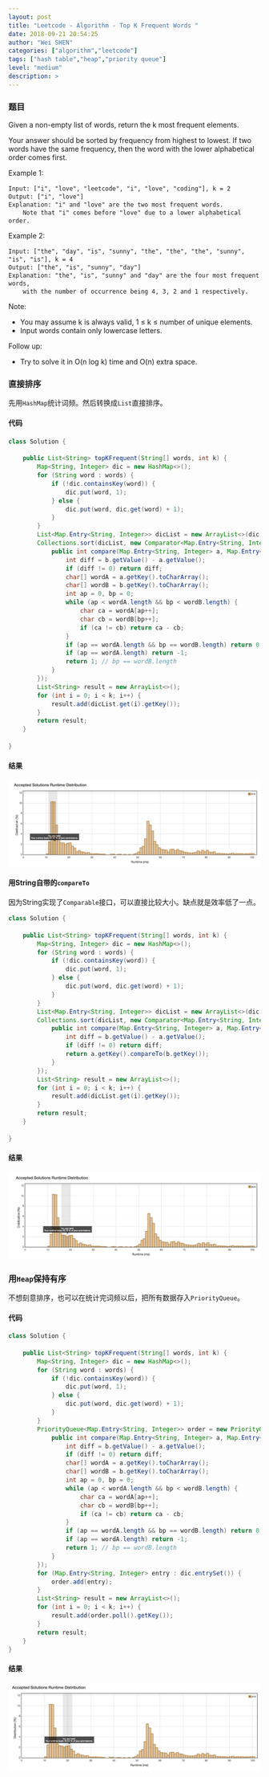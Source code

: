 ```yaml
---
layout: post
title: "Leetcode - Algorithm - Top K Frequent Words "
date: 2018-09-21 20:54:25
author: "Wei SHEN"
categories: ["algorithm","leetcode"]
tags: ["hash table","heap","priority queue"]
level: "medium"
description: >
---
```


### 题目
Given a non-empty list of words, return the k most frequent elements.

Your answer should be sorted by frequency from highest to lowest. If two words have the same frequency, then the word with the lower alphabetical order comes first.

Example 1:
```
Input: ["i", "love", "leetcode", "i", "love", "coding"], k = 2
Output: ["i", "love"]
Explanation: "i" and "love" are the two most frequent words.
    Note that "i" comes before "love" due to a lower alphabetical order.
```
Example 2:
```
Input: ["the", "day", "is", "sunny", "the", "the", "the", "sunny", "is", "is"], k = 4
Output: ["the", "is", "sunny", "day"]
Explanation: "the", "is", "sunny" and "day" are the four most frequent words,
    with the number of occurrence being 4, 3, 2 and 1 respectively.
```
Note:
* You may assume k is always valid, 1 ≤ k ≤ number of unique elements.
* Input words contain only lowercase letters.

Follow up:
* Try to solve it in O(n log k) time and O(n) extra space.


### 直接排序
先用`HashMap`统计词频。然后转换成`List`直接排序。

#### 代码
```java
class Solution {

    public List<String> topKFrequent(String[] words, int k) {
        Map<String, Integer> dic = new HashMap<>();
        for (String word : words) {
            if (!dic.containsKey(word)) {
                dic.put(word, 1);
            } else {
                dic.put(word, dic.get(word) + 1);
            }
        }
        List<Map.Entry<String, Integer>> dicList = new ArrayList<>(dic.entrySet());
        Collections.sort(dicList, new Comparator<Map.Entry<String, Integer>>(){
            public int compare(Map.Entry<String, Integer> a, Map.Entry<String, Integer> b){
                int diff = b.getValue() - a.getValue();
                if (diff != 0) return diff;
                char[] wordA = a.getKey().toCharArray();
                char[] wordB = b.getKey().toCharArray();
                int ap = 0, bp = 0;
                while (ap < wordA.length && bp < wordB.length) {
                    char ca = wordA[ap++];
                    char cb = wordB[bp++];
                    if (ca != cb) return ca - cb;
                }
                if (ap == wordA.length && bp == wordB.length) return 0;
                if (ap == wordA.length) return -1;
                return 1; // bp == wordB.length
            }
        });
        List<String> result = new ArrayList<>();
        for (int i = 0; i < k; i++) {
            result.add(dicList.get(i).getKey());
        }
        return result;
    }

}
```

#### 结果
![top-k-frequent-words-1](/images/leetcode/top-k-frequent-words-1.png)


#### 用String自带的`compareTo`
因为String实现了`Comparable`接口，可以直接比较大小。缺点就是效率低了一点。
```java
class Solution {

    public List<String> topKFrequent(String[] words, int k) {
        Map<String, Integer> dic = new HashMap<>();
        for (String word : words) {
            if (!dic.containsKey(word)) {
                dic.put(word, 1);
            } else {
                dic.put(word, dic.get(word) + 1);
            }
        }
        List<Map.Entry<String, Integer>> dicList = new ArrayList<>(dic.entrySet());
        Collections.sort(dicList, new Comparator<Map.Entry<String, Integer>>(){
            public int compare(Map.Entry<String, Integer> a, Map.Entry<String, Integer> b){
                int diff = b.getValue() - a.getValue();
                if (diff != 0) return diff;
                return a.getKey().compareTo(b.getKey());
            }
        });
        List<String> result = new ArrayList<>();
        for (int i = 0; i < k; i++) {
            result.add(dicList.get(i).getKey());
        }
        return result;
    }

}
```

#### 结果
![top-k-frequent-words-2](/images/leetcode/top-k-frequent-words-2.png)


### 用`Heap`保持有序
不想刻意排序，也可以在统计完词频以后，把所有数据存入`PriorityQueue`。

#### 代码
```java
class Solution {

    public List<String> topKFrequent(String[] words, int k) {
        Map<String, Integer> dic = new HashMap<>();
        for (String word : words) {
            if (!dic.containsKey(word)) {
                dic.put(word, 1);
            } else {
                dic.put(word, dic.get(word) + 1);
            }
        }
        PriorityQueue<Map.Entry<String, Integer>> order = new PriorityQueue<>(words.length, new Comparator<Map.Entry<String, Integer>>(){
            public int compare(Map.Entry<String, Integer> a, Map.Entry<String, Integer> b){
                int diff = b.getValue() - a.getValue();
                if (diff != 0) return diff;
                char[] wordA = a.getKey().toCharArray();
                char[] wordB = b.getKey().toCharArray();
                int ap = 0, bp = 0;
                while (ap < wordA.length && bp < wordB.length) {
                    char ca = wordA[ap++];
                    char cb = wordB[bp++];
                    if (ca != cb) return ca - cb;
                }
                if (ap == wordA.length && bp == wordB.length) return 0;
                if (ap == wordA.length) return -1;
                return 1; // bp == wordB.length
            }
        });
        for (Map.Entry<String, Integer> entry : dic.entrySet()) {
            order.add(entry);
        }
        List<String> result = new ArrayList<>();
        for (int i = 0; i < k; i++) {
            result.add(order.poll().getKey());
        }
        return result;
    }
}
```

#### 结果
![top-k-frequent-words-3](/images/leetcode/top-k-frequent-words-3.png)
